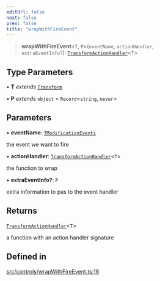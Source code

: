 ```yaml
---
editUrl: false
next: false
prev: false
title: "wrapWithFireEvent"
---
```


> **wrapWithFireEvent**\<`T`, `P`\>(`eventName`, `actionHandler`, `extraEventInfo`?): [`TransformActionHandler`](/api/type-aliases/transformactionhandler/)\<`T`\>

## Type Parameters

• **T** *extends* [`Transform`](/api/type-aliases/transform/)

• **P** *extends* `object` = `Record`\<`string`, `never`\>

## Parameters

• **eventName**: [`TModificationEvents`](/api/type-aliases/tmodificationevents/)

the event we want to fire

• **actionHandler**: [`TransformActionHandler`](/api/type-aliases/transformactionhandler/)\<`T`\>

the function to wrap

• **extraEventInfo?**: `P`

extra information to pas to the event handler

## Returns

[`TransformActionHandler`](/api/type-aliases/transformactionhandler/)\<`T`\>

a function with an action handler signature

## Defined in

[src/controls/wrapWithFireEvent.ts:16](https://github.com/fabricjs/fabric.js/blob/v6.0.0-rc4/src/controls/wrapWithFireEvent.ts#L16)
